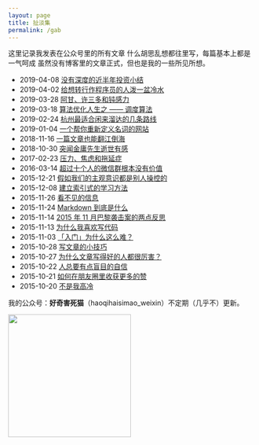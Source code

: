 ```yaml
---
layout: page
title: 扯淡集
permalink: /gab
---
```


这里记录我发表在公众号里的所有文章
什么胡思乱想都往里写，每篇基本上都是一气呵成
虽然没有博客里的文章正式，但也是我的一些所见所想。


- 2019-04-08 [没有深度的近半年投资小结](https://mp.weixin.qq.com/s?__biz=MjM5ODk1MjgwMQ==&mid=2649120651&idx=1&sn=ed10ef00d2ff8a496b61e483623ee12e&chksm=bed0158589a79c9303c05fb4a982d7bf3d78a73057778f5718578468a15915b0331fa8bdddfa&token=285204141&lang=zh_CN#rd)
- 2019-04-02 [给想转行作程序员的人泼一盆冷水](https://mp.weixin.qq.com/s?__biz=MjM5ODk1MjgwMQ==&mid=2649120644&idx=1&sn=b7a4e6e778799d06613b63c6ef0c3e05&chksm=bed0158a89a79c9cdc74597537c23556d1ba06f378284b7ce5b20102518201320727ba44c9ae&token=285204141&lang=zh_CN#rd)
- 2019-03-28 [阿甘、许三多和钝感力](https://mp.weixin.qq.com/s?__biz=MjM5ODk1MjgwMQ==&mid=2649120638&idx=1&sn=8c6df767fc3f182e36cba7e46350b365&chksm=bed0157089a79c669c24d10cd68d8be365b1bd28195fd54c1ae96b743dcb123a45fc41115b92&token=285204141&lang=zh_CN#rd)
- 2019-03-18 [算法优化人生之 —— 调度算法](https://mp.weixin.qq.com/s?__biz=MjM5ODk1MjgwMQ==&mid=2649120632&idx=1&sn=63ca6c336cd0dccbd5fcd78077a12168&chksm=bed0157689a79c60ca583e37b6492e371a235ea230a28baa7166ef95a6e8af727c50a8f16ae4&token=285204141&lang=zh_CN#rd)
- 2019-02-24 [杭州最适合闲来溜达的几条路线](https://mp.weixin.qq.com/s?__biz=MjM5ODk1MjgwMQ==&mid=2649120616&idx=1&sn=2a0c761887a1c9b17bcb2fc53ce3908a&chksm=bed0156689a79c705993438df1bc6097c49376779d20b21dbb8526d0c58b5deea9b59b4bb2de&token=285204141&lang=zh_CN#rd)
- 2019-01-04 [一个帮你重新定义名词的网站](https://mp.weixin.qq.com/s?__biz=MjM5ODk1MjgwMQ==&mid=2649120600&idx=1&sn=30215ff3f33bc6804128f664e7e1c559&chksm=bed0155689a79c4034dada338aae7bc586d8c7bb23f97930627d280097de8b94e894b5c7647b&token=285204141&lang=zh_CN#rd)
- 2018-11-16 [一篇文章也能翻江倒海](https://mp.weixin.qq.com/s?__biz=MjM5ODk1MjgwMQ==&mid=2649120588&idx=1&sn=64982bc33cc20bd3bd314648f824674c&chksm=bed0154289a79c54a23b7a6140a7eac6baf6798d612c55fa53b8a292eaacde949647e9e8a709&token=477764916&lang=zh_CN#rd)
- 2018-10-30 [突闻金庸先生逝世有感](https://mp.weixin.qq.com/s?__biz=MjM5ODk1MjgwMQ==&mid=2649120582&idx=1&sn=36998921053189f23adf1973b8b6c5da&chksm=bed0154889a79c5ef9d617eb0018984be20f2eb55103bbde9a9526aa73ede45b203c10a46a44&token=2107800721&lang=zh_CN#rd)
- 2017-02-23 [压力、焦虑和拖延症](https://mp.weixin.qq.com/s?__biz=MjM5ODk1MjgwMQ==&mid=2649120552&idx=1&sn=dc9d4210dbb6adda389e35a8db8f4650&chksm=bed0152689a79c3075c74b4240b1cbf8a40d0b91c8ec314287e4d0007776dfb46771b46639d8#rd)
- 2016-03-14 [超过十个人的微信群根本没有价值](http://mp.weixin.qq.com/s?__biz=MjM5ODk1MjgwMQ==&mid=401636873&idx=1&sn=e4b416cc3c2fc74c9a36fdcf82804d5f#rd)
- 2015-12-21 [假如我们的主观意识都是别人操控的](http://mp.weixin.qq.com/s?__biz=MjM5ODk1MjgwMQ==&mid=400800239&idx=1&sn=938f2a6307aef3b87d01b089496ecc47#rd)
- 2015-12-08 [建立索引式的学习方法](http://mp.weixin.qq.com/s?__biz=MjM5ODk1MjgwMQ==&mid=400609928&idx=1&sn=1a31cb051b617024d15e010a7a722d6c#rd)
- 2015-11-26 [看不见的信息](http://mp.weixin.qq.com/s?__biz=MjM5ODk1MjgwMQ==&mid=400450652&idx=1&sn=b251ea5fa3ca45137e7d6c6ea663bf33#rd)
- 2015-11-24 [Markdown 到底是什么](http://mp.weixin.qq.com/s?__biz=MjM5ODk1MjgwMQ==&mid=400426752&idx=1&sn=9fbdc99cbb6e9ef06b0de6f3dd725e4b#rd)
- 2015-11-14 [2015 年 11 月巴黎袭击案的两点反思](http://mp.weixin.qq.com/s?__biz=MjM5ODk1MjgwMQ==&mid=400322922&idx=1&sn=d1693aa5b19523134587ab7804cf0e1c#rd)
- 2015-11-13 [为什么我喜欢写代码](http://mp.weixin.qq.com/s?__biz=MjM5ODk1MjgwMQ==&mid=400311021&idx=1&sn=98d9f2d68df282eda5498cbad43a6e47#rd)
- 2015-11-03 [「入门」为什么这么难？](http://mp.weixin.qq.com/s?__biz=MjM5ODk1MjgwMQ==&mid=400203689&idx=1&sn=2c7ed12931fee90e30814193d0e7fe00#rd)
- 2015-10-28 [写文章的小技巧](http://mp.weixin.qq.com/s?__biz=MjM5ODk1MjgwMQ==&mid=400322922&idx=1&sn=d1693aa5b19523134587ab7804cf0e1c#rd)
- 2015-10-27 [为什么文章写得好的人都很厉害？](http://mp.weixin.qq.com/s?__biz=MjM5ODk1MjgwMQ==&mid=400125812&idx=1&sn=17622bdb64acee382763befe5737ecc0#rd)
- 2015-10-22 [人总要有点盲目的自信](http://mp.weixin.qq.com/s?__biz=MjM5ODk1MjgwMQ==&mid=400071755&idx=1&sn=f086671ea081b96b7f1268867b38715c#rd)
- 2015-10-21 [如何在朋友圈里收获更多的赞](http://mp.weixin.qq.com/s?__biz=MjM5ODk1MjgwMQ==&mid=400056104&idx=1&sn=de78eb5bbc2858b6a067952805997ba6#rd)
- 2015-10-20 [不是我高冷](http://mp.weixin.qq.com/s?__biz=MjM5ODk1MjgwMQ==&mid=400040408&idx=1&sn=e20b8506d93c9f31ee4edd63bc2d2482#rd)

我的公众号：**好奇害死猫**（haoqihaisimao_weixin）不定期（几乎不）更新。

<p align="left">
  <img width="250" src="https://geekpluxblog.oss-cn-hongkong.aliyuncs.com/qrcode1.jpg" style="margin-left: 0">
</p>
